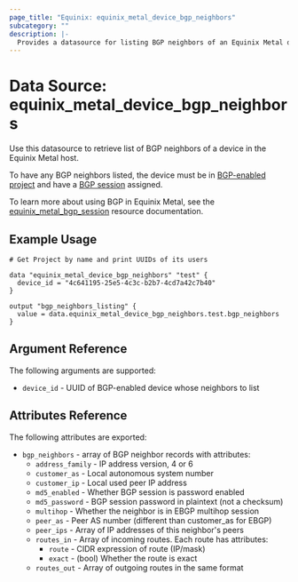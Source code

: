 ```yaml
---
page_title: "Equinix: equinix_metal_device_bgp_neighbors"
subcategory: ""
description: |-
  Provides a datasource for listing BGP neighbors of an Equinix Metal device
---
```


# Data Source: equinix_metal_device_bgp_neighbors

Use this datasource to retrieve list of BGP neighbors of a device in the Equinix Metal host.

To have any BGP neighbors listed, the device must be in [BGP-enabled project](../r/project.html) and have a [BGP session](../r/bgp_session.html) assigned.

To learn more about using BGP in Equinix Metal, see the [equinix_metal_bgp_session](../r/bgp_session.html) resource documentation.

## Example Usage

```hcl
# Get Project by name and print UUIDs of its users

data "equinix_metal_device_bgp_neighbors" "test" {
  device_id = "4c641195-25e5-4c3c-b2b7-4cd7a42c7b40"
}

output "bgp_neighbors_listing" {
  value = data.equinix_metal_device_bgp_neighbors.test.bgp_neighbors
}
```

## Argument Reference

The following arguments are supported:

* `device_id` - UUID of BGP-enabled device whose neighbors to list

## Attributes Reference

The following attributes are exported:

* `bgp_neighbors` - array of BGP neighbor records with attributes:
  * `address_family` - IP address version, 4 or 6
  * `customer_as` - Local autonomous system number
  * `customer_ip` - Local used peer IP address
  * `md5_enabled` - Whether BGP session is password enabled
  * `md5_password` - BGP session password in plaintext (not a checksum)
  * `multihop` - Whether the neighbor is in EBGP multihop session
  * `peer_as` - Peer AS number (different than customer_as for EBGP)
  * `peer_ips` - Array of IP addresses of this neighbor's peers
  * `routes_in` - Array of incoming routes. Each route has attributes:
    * `route` - CIDR expression of route (IP/mask)
    * `exact` - (bool) Whether the route is exact
  * `routes_out` - Array of outgoing routes in the same format
  